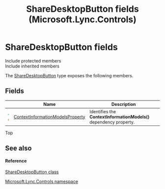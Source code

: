 ﻿---
title: ShareDesktopButton fields (Microsoft.Lync.Controls)
TOCTitle: ShareDesktopButton fields
ms:assetid: Fields.T:Microsoft.Lync.Controls.ShareDesktopButton_DI_3_UC_OCS14MrefLyncWPF
ms:mtpsurl: https://msdn.microsoft.com/en-us/library/microsoft.lync.controls.sharedesktopbutton_di_3_uc_ocs14mreflyncwpf_fields(v=office.15)
ms:contentKeyID: 48598035
ms.date: 07/28/2014
mtps_version: v=office.15
---

# ShareDesktopButton fields

Include protected members  
Include inherited members  

The [ShareDesktopButton](sharedesktopbutton-class-microsoft-lync-controls_1.md) type exposes the following members.

## Fields

<table>
<thead>
<tr class="header">
<th> </th>
<th>Name</th>
<th>Description</th>
</tr>
</thead>
<tbody>
<tr class="odd">
<td><img src="images/Hh380180.pubfield(Office.15).gif" title="Public field" alt="Public field" /><img src="images/Hh365030.static(Office.15).gif" title="Static member" alt="Static member" /></td>
<td><a href="sharedesktopbutton-contextinformationmodelsproperty-field-microsoft-lync-controls_1.md">ContextInformationModelsProperty</a></td>
<td>Identifies the <strong>ContextInformationModels()</strong> dependency property.</td>
</tr>
</tbody>
</table>


Top

## See also

#### Reference

[ShareDesktopButton class](sharedesktopbutton-class-microsoft-lync-controls_1.md)

[Microsoft.Lync.Controls namespace](microsoft-lync-controls-namespace_1.md)

